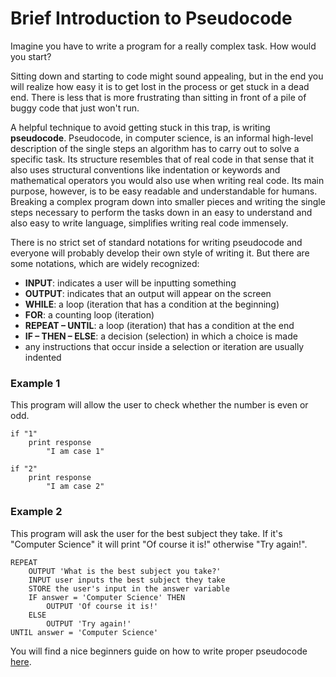 # Brief Introduction to Pseudocode

Imagine you have to write a program for a really complex task. How would you start?

Sitting down and starting to code might sound appealing, but in the end you will realize how easy it is to get lost in the process or get stuck in a dead end. There is less that is more frustrating than sitting in front of a pile of buggy code that just won't run. 

A helpful technique to avoid getting stuck in this trap, is writing **pseudocode**. Pseudocode, in computer science, is an informal high-level description of the single steps an algorithm has to carry out to solve a specific task. Its structure resembles that of real code in that sense that it also uses structural conventions like indentation or keywords and mathematical operators you would also use when writing real code. Its main purpose, however, is to be easy readable and understandable for humans. Breaking a complex program down into smaller pieces and writing the single steps necessary to perform the tasks down in an easy to understand and also easy to write language, simplifies writing real code immensely. 

There is no strict set of standard notations for writing pseudocode and everyone will probably develop their own style of writing it. But there are some notations, which are widely recognized:

* **INPUT**: indicates a user will be inputting something
* **OUTPUT**: indicates that an output will appear on the screen
* **WHILE**: a loop (iteration that has a condition at the beginning)
* **FOR**: a counting loop (iteration)
* **REPEAT – UNTIL**: a loop (iteration) that has a condition at the end
* **IF – THEN – ELSE**: a decision (selection) in which a choice is made
* any instructions that occur inside a selection or iteration are usually indented


### Example 1

This program will allow the user to check whether the number is even or odd.

```
if "1"
    print response
        "I am case 1"

if "2"
    print response
        "I am case 2"
```


### Example 2

This program will ask the user for the best subject they take. If it's "Computer Science" it will print "Of course it is!" otherwise "Try again!".

```
REPEAT
	OUTPUT 'What is the best subject you take?'
	INPUT user inputs the best subject they take
	STORE the user's input in the answer variable
	IF answer = 'Computer Science' THEN
		OUTPUT 'Of course it is!'
	ELSE
		OUTPUT 'Try again!'
UNTIL answer = 'Computer Science'
```




You will find a nice beginners guide on how to write proper pseudocode [here](https://blog.usejournal.com/how-to-write-pseudocode-a-beginners-guide-29956242698).
